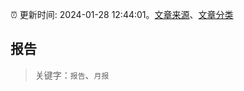 :alarm_clock: 更新时间: 2024-01-28 12:44:01。[文章来源](/README.md)、[文章分类](/TAGS.md)

## 报告


> 关键字：`报告`、`月报`




